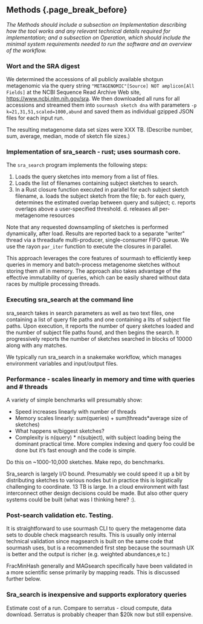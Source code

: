 ## Methods {.page_break_before}

*The Methods should include a subsection on Implementation describing
 how the tool works and any relevant technical details required for
 implementation; and a subsection on Operation, which should include
 the minimal system requirements needed to run the software and an
 overview of the workflow.*
 
### Wort and the SRA digest

We determined the accessions of all publicly available shotgun
metagenomic via the query string `"METAGENOMIC"[Source] NOT
amplicon[All Fields]` at the NCBI Sequence Read Archive Web site,
https://www.ncbi.nlm.nih.gov/sra.  We then downloaded all runs for all
accessions and streamed them into `sourmash sketch dna` with
parameters `-p k=21,31,51,scaled=1000,abund` and saved them as
individual gzipped JSON files for each input run.

The resulting metagenome data set sizes were XXX TB.
(Describe number, sum, average, median, mode of sketch file sizes.)

### Implementation of sra_search - rust; uses sourmash core.

The `sra_search` program implements the following steps:

1. Loads the query sketches into memory from a list of files.
2. Loads the list of filenames containing subject sketches to search.
3. In a Rust closure function executed in parallel for each subject sketch filename,
   a. loads the subject sketch from the file;
   b. for each query, determines the estimated overlap between query and subject;
   c. reports overlaps above a user-specified threshold.
   d. releases all per-metagenome resources

Note that any requested downsampling of sketches is performed
dynamically, after load. Results are reported back to a separate
"writer" thread via a threadsafe multi-producer, single-consumer FIFO
queue. We use the rayon `par_iter` function to execute the closures in
parallel.

This approach leverages the core features of sourmash to efficiently
keep queries in memory and batch-process metagenome sketches without
storing them all in memory. The approach also takes advantage of
the effective immutability of queries, which can be easily shared
without data races by multiple processing threads.

### Executing sra_search at the command line

sra_search takes in search parameters as well as two text files, one
containing a list of query file paths and one containing a lits of
subject file paths. Upon execution, it reports the number of query
sketches loaded and the number of subject file paths found, and then
begins the search. It progressively reports the number of sketches
searched in blocks of 10000 along with any matches.

We typically run sra_search in a snakemake workflow, which manages
environment variables and input/output files.

### Performance - scales linearly in memory and time with queries and # threads

A variety of simple benchmarks will presumably show:

* Speed increases linearly with number of threads
* Memory scales linearly: sum(queries) + sum(threads\*average size of
  sketches)
* What happens w/biggest sketches?
* Complexity is n(query) \* n(subject), with subject loading being the
  dominant practical time. More complex indexing and query foo could
  be done but it’s fast enough and the code is simple.
  
Do this on ~1000-10,000 sketches. Make repo, do benchmarks.

Sra_search is largely I/O bound. Presumably we could speed it up a bit
by distributing sketches to various nodes but in practice this is
logistically challenging to coordinate. 13 TB is large. In a cloud
environment with fast interconnect other design decisions could be
made. But also other query systems could be built (what was I thinking here? :).

### Post-search validation etc. Testing.

It is straightforward to use sourmash CLI to query the metagenome data
sets to double check magsearch results. This is usually only internal
technical validation since magsearch is built on the same code that
sourmash uses, but is a recommended first step because the sourmash UX
is better and the output is richer (e.g. weighted abundances,e tc.)

FracMinHash generally and MAGsearch specifically have been validated
in a more scientific sense primarily by mapping reads. This is
discussed further below.

### Sra_search is inexpensive and supports exploratory queries

Estimate cost of a run. Compare to serratus - cloud compute, data
download. Serratus is probably cheaper than $20k now but still
expensive.
